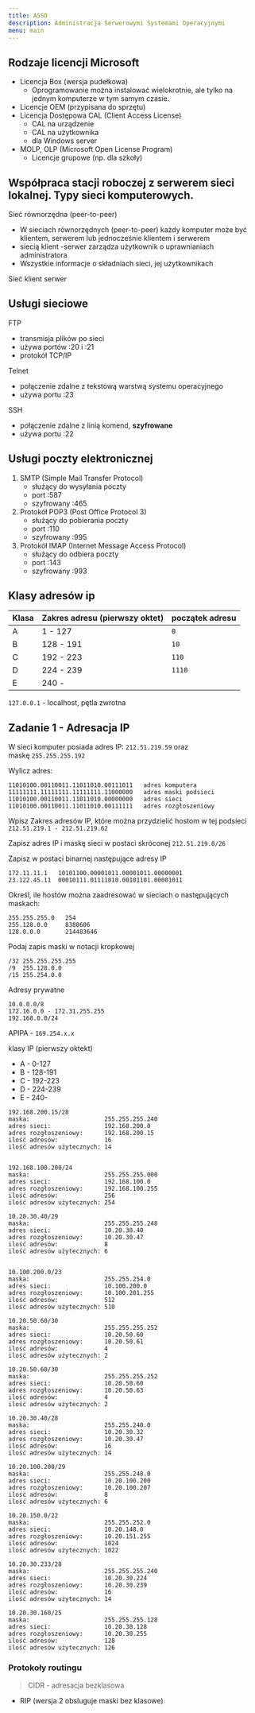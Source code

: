 ```yaml
---
title: ASSO
description: Administracja Serwerowymi Systemami Operacyjnymi
menu: main
---
```



## Rodzaje licencji Microsoft

- Licencja Box (wersja pudełkowa)
  - Oprogramowanie można instalować wielokrotnie, ale tylko na jednym komputerze w tym samym czasie.
- Licencje OEM (przypisana do sprzętu)
- Licencja Dostępowa CAL (Client Access License)
  - CAL na urządzenie
  - CAL na użytkownika
  - dla Windows server
- MOLP, OLP (Microsoft Open License Program)
  - Licencje grupowe (np. dla szkoły)

## Współpraca stacji roboczej z serwerem sieci lokalnej. Typy sieci komputerowych.

Sieć równorzędna (peer-to-peer)
- W sieciach równorzędnych (peer-to-peer) każdy komputer może być klientem, serwerem lub jednocześnie klientem i serwerem
- siecią klient -serwer zarządza użytkownik o uprawnianiach administratora
- Wszystkie informacje o składniach sieci, jej użytkownikach 

Sieć klient serwer

## Usługi sieciowe

FTP
- transmisja plików po sieci
- używa portów :20 i :21
- protokół TCP/IP

Telnet
- połączenie zdalne z tekstową warstwą systemu operacyjnego
- używa portu :23

SSH
- połączenie zdalne z linią komend, **szyfrowane**
- używa portu :22

## Usługi poczty elektronicznej

1. SMTP (Simple Mail Transfer Protocol)
   - służący do wysyłania poczty
   - port :587
   - szyfrowany :465
2. Protokół POP3 (Post Office Protocol 3)
   - służący do pobierania poczty
   - port :110
   - szyfrowany :995
3. Protokół IMAP (Internet Message Access Protocol)
   - służący do odbiera poczty
   - port :143
   - szyfrowany :993

## Klasy adresów ip

| Klasa | Zakres adresu (pierwszy oktet) | początek adresu |
| ----- | ------------------------------ | --------------- |
| A     | 1   - 127                      | `0`             |
| B     | 128 - 191                      | `10`            |
| C     | 192 - 223                      | `110`           |
| D     | 224 - 239                      | `1110`          |
| E     | 240 -                          |

`127.0.0.1` - localhost, pętla zwrotna

## Zadanie 1 - Adresacja IP
W sieci komputer posiada adres IP: `212.51.219.59` oraz maskę `255.255.255.192`

Wylicz adres:
```
11010100.00110011.11011010.00111011   adres komputera
11111111.11111111.11111111.11000000   adres maski podsieci
11010100.00110011.11011010.00000000   adres sieci
11010100.00110011.11011010.00111111   adres rozgłoszeniowy
```

Wpisz Zakres adresów IP, które można przydzielić hostom w tej podsieci
`212.51.219.1 - 212.51.219.62`

Zapisz adres IP i maskę sieci w postaci skróconej
`212.51.219.0/26`

Zapisz w postaci binarnej następujące adresy IP

```
172.11.11.1   10101100.00001011.00001011.00000001
23.122.45.11  00010111.01111010.00101101.00001011
```

Określ, ile hostów można zaadresować w sieciach o następujących maskach:
```
255.255.255.0   254
255.128.0.0     8388606
128.0.0.0       214483646
```

Podaj zapis maski w notacji kropkowej
```
/32 255.255.255.255
/9  255.128.0.0
/15 255.254.0.0
```

Adresy prywatne

```
10.0.0.0/8
172.16.0.0 - 172.31.255.255
192.168.0.0/24
```

APIPA - `169.254.x.x`

klasy IP (pierwszy oktekt)

- A - 0-127
- B - 128-191
- C - 192-223
- D - 224-239
- E - 240-

```
192.168.200.15/28
maska:                     255.255.255.240
adres sieci:               192.168.200.0
adres rozgłoszeniowy:      192.168.200.15
ilość adresów:             16
ilość adresów użytecznych: 14


192.168.100.200/24
maska:                     255.255.255.000
adres sieci:               192.168.100.0
adres rozgłoszeniowy:      192.168.100.255
ilość adresów:             256
ilość adresów użytecznych: 254

10.20.30.40/29
maska:                     255.255.255.248
adres sieci:               10.20.30.40
adres rozgłoszeniowy:      10.20.30.47
ilość adresów:             8
ilość adresów użytecznych: 6


10.100.200.0/23
maska:                     255.255.254.0
adres sieci:               10.100.200.0
adres rozgłoszeniowy:      10.100.201.255
ilość adresów:             512
ilość adresów użytecznych: 510

10.20.50.60/30
maska:                     255.255.255.252
adres sieci:               10.20.50.60
adres rozgłoszeniowy:      10.20.50.61
ilość adresów:             4
ilość adresów użytecznych: 2

10.20.50.60/30
maska:                     255.255.255.252
adres sieci:               10.20.50.60
adres rozgłoszeniowy:      10.20.50.63
ilość adresów:             4
ilość adresów użytecznych: 2

10.20.30.40/28
maska:                     255.255.240.0
adres sieci:               10.20.30.32
adres rozgłoszeniowy:      10.20.30.47
ilość adresów:             16
ilość adresów użytecznych: 14

10.20.100.200/29
maska:                     255.255.248.0
adres sieci:               10.20.100.200
adres rozgłoszeniowy:      10.20.100.207
ilość adresów:             8
ilość adresów użytecznych: 6

10.20.150.0/22
maska:                     255.255.252.0
adres sieci:               10.20.148.0
adres rozgłoszeniowy:      10.20.151.255
ilość adresów:             1024
ilość adresów użytecznych: 1022

10.20.30.233/28
maska:                     255.255.255.240
adres sieci:               10.20.30.224
adres rozgłoszeniowy:      10.20.30.239
ilość adresów:             16
ilość adresów użytecznych: 14

10.20.30.160/25
maska:                     255.255.255.128
adres sieci:               10.20.30.128
adres rozgłoszeniowy:      10.20.30.255
ilość adresów:             128
ilość adresów użytecznych: 126
```
### Protokoły routingu

> CIDR - adresacja bezklasowa

- RIP (wersja 2 obsluguje maski bez klasowe)
